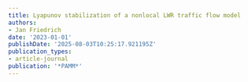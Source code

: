 ```yaml
---
title: Lyapunov stabilization of a nonlocal LWR traffic flow model
authors:
- Jan Friedrich
date: '2023-01-01'
publishDate: '2025-08-03T10:25:17.921195Z'
publication_types:
- article-journal
publication: '*PAMM*'
---
```

